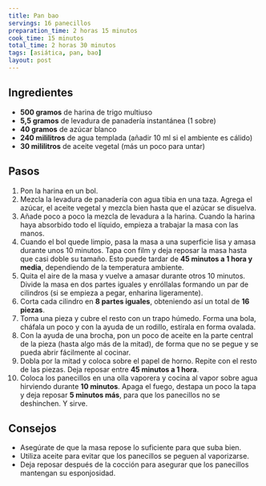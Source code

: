 ```yaml
---
title: Pan bao
servings: 16 panecillos
preparation_time: 2 horas 15 minutos
cook_time: 15 minutos
total_time: 2 horas 30 minutos
tags: [asiática, pan, bao]
layout: post
---
```


## Ingredientes

- **500 gramos** de harina de trigo multiuso
- **5,5 gramos** de levadura de panadería instantánea (1 sobre)
- **40 gramos** de azúcar blanco
- **240 mililitros** de agua templada (añadir 10 ml si el ambiente es cálido)
- **30 mililitros** de aceite vegetal (más un poco para untar)

## Pasos

1. Pon la harina en un bol.
2. Mezcla la levadura de panadería con agua tibia en una taza. Agrega el azúcar, el aceite vegetal y mezcla bien hasta que el azúcar se disuelva.
3. Añade poco a poco la mezcla de levadura a la harina. Cuando la harina haya absorbido todo el líquido, empieza a trabajar la masa con las manos.
4. Cuando el bol quede limpio, pasa la masa a una superficie lisa y amasa durante unos 10 minutos. Tapa con film y deja reposar la masa hasta que casi doble su tamaño. Esto puede tardar de **45 minutos a 1 hora y media**, dependiendo de la temperatura ambiente.
5. Quita el aire de la masa y vuelve a amasar durante otros 10 minutos. Divide la masa en dos partes iguales y enróllalas formando un par de cilindros (si se empieza a pegar, enharina ligeramente).
6. Corta cada cilindro en **8 partes iguales**, obteniendo así un total de **16 piezas**.
7. Toma una pieza y cubre el resto con un trapo húmedo. Forma una bola, cháfala un poco y con la ayuda de un rodillo, estírala en forma ovalada.
8. Con la ayuda de una brocha, pon un poco de aceite en la parte central de la pieza (hasta algo más de la mitad), de forma que no se pegue y se pueda abrir fácilmente al cocinar.
9. Dobla por la mitad y coloca sobre el papel de horno. Repite con el resto de las piezas. Deja reposar entre **45 minutos a 1 hora**.
10. Coloca los panecillos en una olla vaporera y cocina al vapor sobre agua hirviendo durante **10 minutos**. Apaga el fuego, destapa un poco la tapa y deja reposar **5 minutos más**, para que los panecillos no se deshinchen. Y sirve.

## Consejos

- Asegúrate de que la masa repose lo suficiente para que suba bien.
- Utiliza aceite para evitar que los panecillos se peguen al vaporizarse.
- Deja reposar después de la cocción para asegurar que los panecillos mantengan su esponjosidad.
